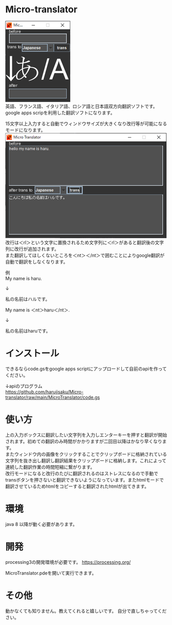 # Micro-translator
 ![picture](https://raw.githubusercontent.com/harujisaku/readme-image/master/20201113062217.png)  
英語、フランス語、イタリア語、ロシア語と日本語双方向翻訳ソフトです。  
google apps scripを利用した翻訳ソフトになります。

15文字以上入力すると自動でウィンドウサイズが大きくなり改行等が可能になるモードになります。  
![bigmode](https://raw.githubusercontent.com/harujisaku/readme-image/master/20201113062307.png)  
改行は＜rl＞という文字に置換されるため文字列に＜rl＞があると翻訳後の文字列に改行が追加されます。  
また翻訳してほしくないところを＜nt＞＜/nt＞で囲むことによりgoogle翻訳が自動で翻訳をしなくなります。  

例  
My name is haru.  

↓  

私の名前はハルです。  

My name is ＜nt＞haru＜/nt＞.  

↓  

私の名前はharuです。  

# インストール

できるならcode.gsをgoogle apps scriptにアップロードして自前のapiを作ってください。

↓apiのプログラム  
https://github.com/harujisaku/Micro-translator/raw/main/MicroTranslator/code.gs  

# 使い方
上の入力ボックスに翻訳したい文字列を入力しエンターキーを押すと翻訳が開始されます。初めての翻訳のみ時間がかかりますが二回目以降はかなり早くなります。  
またウィンドウ内の画像をクリックすることでクリップボードに格納されている文字列を抜き出し翻訳し翻訳結果をクリップボードに格納します。これによって連続した翻訳作業の時間短縮に繋がります。  
改行モードになると改行のたびに翻訳されるのはストレスになるので手動でtransボタンを押さないと翻訳できないようになっています。またhtmlモードで翻訳させているためhtmlをコピーすると翻訳されたhtmlが出てきます。

# 環境
java 8 以降が動く必要があります。

# 開発
processing3の開発環境が必要です。
https://processing.org/

MicroTranslator.pdeを開いて実行できます。

# その他

動かなくても知りません。教えてくれると嬉しいです。
自分で直しちゃってください。
